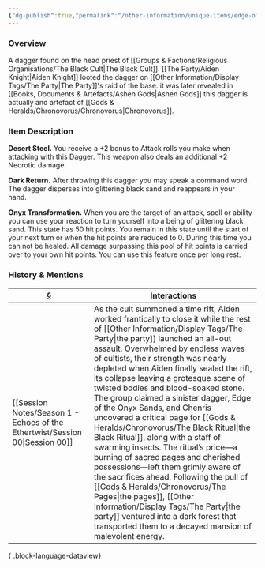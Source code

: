 ```yaml
---
{"dg-publish":true,"permalink":"/other-information/unique-items/edge-of-the-onyx-sands/","tags":["aidenitem"],"updated":"2025-08-11T11:53:32.309+01:00"}
---
```


### Overview
A dagger found on the head priest of [[Groups & Factions/Religious Organisations/The Black Cult\|The Black Cult]]. [[The Party/Aiden Knight\|Aiden Knight]] looted the dagger on [[Other Information/Display Tags/The Party\|The Party]]'s raid of the base. it was later revealed in [[Books, Documents & Artefacts/Ashen Gods\|Ashen Gods]] this dagger is actually and artefact of [[Gods & Heralds/Chronovorus/Chronovorus\|Chronovorus]]. 

### Item Description
**Desert Steel.** You receive a +2 bonus to Attack rolls you make when attacking with this Dagger. This weapon also deals an additional +2 Necrotic damage.

**Dark Return.** After throwing this dagger you may speak a command word. The dagger disperses into glittering black sand and reappears in your hand. 

**Onyx Transformation.** When you are the target of an attack, spell or ability you can use your reaction to turn yourself into a being of glittering black sand. This state has 50 hit points. You remain in this state until the start of your next turn or when the hit points are reduced to 0. During this time you can not be healed. All damage surpassing this pool of hit points is carried over to your own hit points. You can use this feature once per long rest.

### History & Mentions
| §                                                                               | Interactions                                                                                                                                                                                                                                                                                                                                                                                                                                                                                                                                                                                                                                                                                                                                                                      |
| ------------------------------------------------------------------------------- | --------------------------------------------------------------------------------------------------------------------------------------------------------------------------------------------------------------------------------------------------------------------------------------------------------------------------------------------------------------------------------------------------------------------------------------------------------------------------------------------------------------------------------------------------------------------------------------------------------------------------------------------------------------------------------------------------------------------------------------------------------------------------------- |
| [[Session Notes/Season 1 - Echoes of the Ethertwist/Session 00\|Session 00]] | As the cult summoned a time rift, Aiden worked frantically to close it while the rest of [[Other Information/Display Tags/The Party\|the party]] launched an all-out assault. Overwhelmed by endless waves of cultists, their strength was nearly depleted when Aiden finally sealed the rift, its collapse leaving a grotesque scene of twisted bodies and blood-soaked stone. The group claimed a sinister dagger, Edge of the Onyx Sands, and Chenris uncovered a critical page for [[Gods & Heralds/Chronovorus/The Black Ritual\|the Black Ritual]], along with a staff of swarming insects. The ritual’s price—a burning of sacred pages and cherished possessions—left them grimly aware of the sacrifices ahead. Following the pull of [[Gods & Heralds/Chronovorus/The Pages\|the pages]], [[Other Information/Display Tags/The Party\|the party]] ventured into a dark forest that transported them to a decayed mansion of malevolent energy. |

{ .block-language-dataview}
